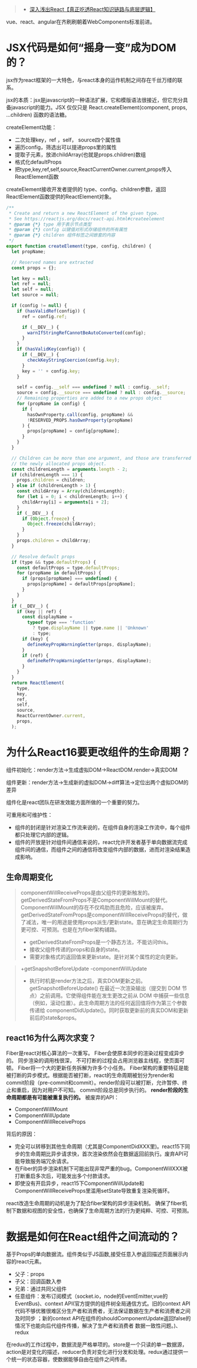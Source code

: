 > - [深入浅出React【真正吃透React知识链路与底层逻辑】](https://www.bilibili.com/video/BV1zB4y1773E/?spm_id_from=333.337.search-card.all.click)

vue、react、angular在齐刷刷朝着WebComponents标准前进。
# JSX代码是如何“摇身一变”成为DOM的？
jsx作为react框架的一大特色，与react本身的运作机制之间存在千丝万缕的联系。

jsx的本质：jsx是javascript的一种语法扩展，它和模版语法很接近，但它充分具备javascript的能力。JSX 仅仅只是 React.createElement(component, props, ...children) 函数的语法糖。

createElement功能：
- 二次处理key，ref ，self， source四个属性值
- 遍历config，筛选出可以提进props里的属性
- 提取子元素，放进childArray(也就是props.children)数组
- 格式化defaultProps
- 把type,key,ref,self,source,ReactCurrentOwner.current,props传入ReactElement函数

createElement接收开发者提供的 type、config、children参数，返回ReactElement函数提供的ReactElement对象。
```js
/**
 * Create and return a new ReactElement of the given type.
 * See https://reactjs.org/docs/react-api.html#createelement
 * @param {*} type 用于表示节点类型
 * @param {*} config 以键值对形式存储组件的所有属性
 * @param {*} children 组件标签之间嵌套的内容
 */
export function createElement(type, config, children) {
  let propName;

  // Reserved names are extracted
  const props = {};

  let key = null;
  let ref = null;
  let self = null;
  let source = null;

  if (config != null) {
    if (hasValidRef(config)) {
      ref = config.ref;

      if (__DEV__) {
        warnIfStringRefCannotBeAutoConverted(config);
      }
    }
    if (hasValidKey(config)) {
      if (__DEV__) {
        checkKeyStringCoercion(config.key);
      }
      key = '' + config.key;
    }

    self = config.__self === undefined ? null : config.__self;
    source = config.__source === undefined ? null : config.__source;
    // Remaining properties are added to a new props object
    for (propName in config) {
      if (
        hasOwnProperty.call(config, propName) &&
        !RESERVED_PROPS.hasOwnProperty(propName)
      ) {
        props[propName] = config[propName];
      }
    }
  }

  // Children can be more than one argument, and those are transferred onto
  // the newly allocated props object.
  const childrenLength = arguments.length - 2;
  if (childrenLength === 1) {
    props.children = children;
  } else if (childrenLength > 1) {
    const childArray = Array(childrenLength);
    for (let i = 0; i < childrenLength; i++) {
      childArray[i] = arguments[i + 2];
    }
    if (__DEV__) {
      if (Object.freeze) {
        Object.freeze(childArray);
      }
    }
    props.children = childArray;
  }

  // Resolve default props
  if (type && type.defaultProps) {
    const defaultProps = type.defaultProps;
    for (propName in defaultProps) {
      if (props[propName] === undefined) {
        props[propName] = defaultProps[propName];
      }
    }
  }
  if (__DEV__) {
    if (key || ref) {
      const displayName =
        typeof type === 'function'
          ? type.displayName || type.name || 'Unknown'
          : type;
      if (key) {
        defineKeyPropWarningGetter(props, displayName);
      }
      if (ref) {
        defineRefPropWarningGetter(props, displayName);
      }
    }
  }
  return ReactElement(
    type,
    key,
    ref,
    self,
    source,
    ReactCurrentOwner.current,
    props,
  );
```
# 为什么React16要更改组件的生命周期？
组件初始化：render方法->生成虚拟DOM->ReactDOM.render->真实DOM

组件更新：render方法->生成新的虚拟DOM->diff算法->定位出两个虚拟DOM的差异

组件化是react团队在研发效能方面所做的一个重要的努力。

可重用和可维护性：
- 组件的封闭是针对渲染工作流来说的，在组件自身的渲染工作流中，每个组件都只处理它内部的逻辑。
- 组件的开放是针对组件间通信来说的，react允许开发者基于单向数据流完成组件间的通信，而组件之间的通信将改变组件内部的数据，进而对渲染结果造成影响。
## 生命周期变化
>componentWillReceiveProps是由父组件的更新触发的。
getDerivedStateFromProps不是ComponentWillMount的替代。ComponentWillMount的存在不仅鸡肋而且危险，应该被废弃。getDerivedStateFromProps是componentWillReceiveProps的替代，做了减法，唯一的用途是使用props派生/更新state。意在确定生命周期行为更可控、可预测。也是在为fiber架构铺路。
>- getDerivedStateFromProps是一个静态方法，不能访问this。
>- 接收父组件传递的props和自身的state。
>- 需要对象格式的返回值来更新state。是针对某个属性的定向更新。

>+getSnapshotBeforeUpdate  -componentWillUpdate
> - 执行时机是render方法之后，真实DOM更新之前。getSnapshotBeforeUpdate() 在最近一次渲染输出（提交到 DOM 节点）之前调用。它使得组件能在发生更改之前从 DOM 中捕获一些信息（例如，滚动位置）。此生命周期方法的任何返回值将作为第三个参数传递给 componentDidUpdate()。同时获取更新前的真实DOM和更新前后的state&props。
## react16为什么两次求变？
Fiber是react对核心算法的一次重写。 Fiber会使原本同步的渲染过程变成异步的。 
同步渲染的调用栈很深， 不可打断的过程会占用浏览器主线程，使页面可顿。
Fiber将一个大的更新任务拆解为许多个小任务。 Fiber架构的重要特征是能被打断的异步模式。根据能否被打断，react的生命周期被划分为render和commit阶段（pre-commit和commit）。render阶段可以被打断，允许暂停、终止和重启，因为对用户不可知。  commit阶段总是同步执行的。 
**render阶段的生命周期都是有可能被重复执行的。**
被废弃的API：
- ComponentWillMount
- ComponentWillUpdate
- ComponentWillReceiveProps 

背后的原因：
- 完全可以转移到其他生命周期（尤其是ComponentDidXXX里)。react15下同步的生命周期比异步请求快，首次渲染依然会在数据返回前执行。废弃API可能导致服务端冗余请求。
- 在Fiber的异步渲染机制下可能出现非常严重的bug。ComponentWillXXX被打断重启多次后，可能发出多个付款请求。 
- 即使没有开启异步，react15下ComponentWillUpdate和ComponentWillReceiveProps里滥用setState导致重复渲染死循环。

react改造生命周期的动机是为了配合fiber架构的异步渲染机制。 确保了fiber机制下数据和视图的安全性，也确保了生命周期方法的行为更纯粹、可控、可预测。
# 数据是如何在React组件之间流动的？
基于Props的单向数据流。组件类似于JS函数,接受任意入参返回描述页面展示内容的react元素。
- 父子：props
- 子父：回调函数入参
- 兄弟：通过共同父组件
- 任意组件：发布订阅模式（socket.io，node的EventEmitter,vue的EventBus)、context API(官方提供的组件树全局通信方式。旧的context API代码不够优雅很难区分生产者和消费者，无法保证数据在生产者和消费者之间及时同步 ；新的context API在组件的shouldComponentUpdate返回false的情况下也能向后代组件传播，解决了生产者和消费者 数据一致性问题。)、redux

在redux的工作过程中，数据流是严格单项的。store是一个只读的单一数据源，action是对变化的描述，reducer负责对变化进行分发和处理。redux通过提供一个统一的状态容器，使数据能够自由在组件之间传递。
